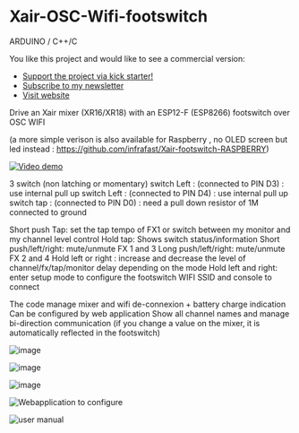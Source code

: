 # Xair-OSC-Wifi-footswitch
ARDUINO / C++/C

You like this project and would like to see a commercial version:
* [Support the project via kick starter!](https://www.kickstarter.com/projects/xair/pedale-sans-fil-pour-commander-individuellement-un-mixer-son)
* [Subscribe to my newsletter](http://list.groupe-interval.fr/lists/?p=subscribe&id=1)
* [Visit website](http://footswitch.groupe-interval.fr/)



Drive an Xair mixer (XR16/XR18) with an ESP12-F (ESP8266) footswitch over OSC WIFI

(a more simple verison is also available for Raspberry , no OLED screen but led instead : https://github.com/infrafast/Xair-footswitch-RASPBERRY)


[![Video demo](http://img.youtube.com/vi/8BNjt5E4mcg/0.jpg)](https://youtu.be/y9CyGoYYEro)

3 switch (non latching or momentary)
switch Left : (connected to PIN D3) : use internal pull up
switch Left : (connected to PIN D4) : use internal pull up
switch tap  : (connected to PIN D0)  : need a pull down resistor of 1M connected to ground

Short push Tap: set the tap tempo of FX1 or switch between my monitor and my channel level control
Hold tap: Shows switch status/information
Short push/left/right: mute/unmute FX 1 and 3
Long push/left/right: mute/unmute FX 2 and 4
Hold left or right : increase and decrease the level of channel/fx/tap/monitor delay depending on the mode
Hold left and right: enter setup mode to configure the footswitch WIFI SSID and console to connect

The code manage mixer and wifi de-connexion + battery charge indication
Can be configured by web application
Show all channel names and manage bi-direction communication (if you change a value on the mixer, it is automatically reflected in the footswitch)


![image](https://user-images.githubusercontent.com/21040071/71670428-14fe0400-2d70-11ea-958e-ed8e403b05a7.png)

![image](https://user-images.githubusercontent.com/21040071/71670458-2d6e1e80-2d70-11ea-8b30-1f0d794dd4bf.png)

![image](https://user-images.githubusercontent.com/21040071/71670484-4080ee80-2d70-11ea-8a26-32d7928419d2.png)

![Webapplication to configure](https://user-images.githubusercontent.com/21040071/73779334-e15a3380-478c-11ea-923a-6042a878fa9a.png)

![user manual](https://user-images.githubusercontent.com/21040071/73779260-c1c30b00-478c-11ea-8f3d-1c95ec042091.png)
